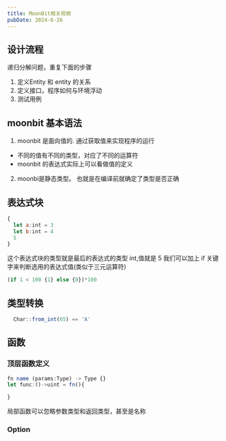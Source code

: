 ```yaml
---
title: MoonBit相关视频
pubDate: 2024-6-26
---
```


## 设计流程
 递归分解问题，重复下面的步骤
1. 定义Entity 和 entity 的关系
2. 定义接口，程序如何与环境浮动
3. 测试用例

## moonbit 基本语法
1. moonbit 是面向值的. 通过获取值来实现程序的运行
  - 不同的值有不同的类型，对应了不同的运算符
  - moonbit 的表达式实际上可以看做值的定义
2. moonbi是静态类型。 也就是在编译前就确定了类型是否正确

## 表达式块
```js
{
  let a:int = 3
  let b:int = 4
  5
}
```
这个表达式块的类型就是最后的表达式的类型 int,值就是 5
我们可以加上 if 关键字来判断选用的表达式值(类似于三元运算符)
```js
(if 1 < 100 {1} else {0})*100
```
## 类型转换
```js
  Char::from_int(65) == 'A'
```

## 函数
### 顶层函数定义
```js
fn name (params:Type) -> Type {}
let func:()->uint = fn(){

}
```
局部函数可以忽略参数类型和返回类型，甚至是名称
### Option
